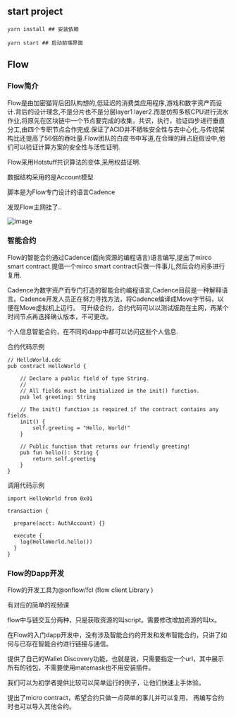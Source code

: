 ## start project
```shell
yarn install ## 安装依赖

yarn start ## 启动前端界面
```
## Flow

### Flow简介

Flow是由加密猫背后团队构想的,低延迟的消费类应用程序,游戏和数字资产而设计.背后的设计理念,不是分片也不是分层layer1 layer2.而是仿照多核CPU进行流水作业,将原先在区块链中一个节点要完成的收集，共识，执行，验证四步进行垂直分工,由四个专职节点合作完成.保证了ACID并不牺牲安全性与去中心化,与传统架构比还提高了56倍的吞吐量.Flow团队的白皮书中写道,在合理的拜占庭假设中,他们可以验证计算方案的安全性与活性证明.

Flow采用Hotstuff共识算法的变体,采用权益证明.

数据结构采用的是Account模型

脚本是为Flow专门设计的语言Cadence

发现Flow主网挂了..

![image](https://user-images.githubusercontent.com/6202350/136907712-ddabf430-a300-4ad3-b387-e028d0ee6471.png)


### 智能合约
Flow的智能合约通过Cadence(面向资源的编程语言)语言编写,提出了mirco smart contract.提倡一个mirco smart contract只做一件事儿,然后合约间多进行复用.

Cadence为数字资产而专门打造的智能合约编程语言,Cadence目前是一种解释语言。Cadence开发人员正在努力寻找方法，将Cadence编译成Move字节码，以便在Move虚拟机上运行。
可升级合约，合约代码可以以测试版跑在主网，再某个时间节点再选择确认版本，不可更改。

个人信息智能合约，在不同的dapp中都可以访问这些个人信息.

合约代码示例
```
// HelloWorld.cdc
pub contract HelloWorld {

    // Declare a public field of type String.
    //
    // All fields must be initialized in the init() function.
    pub let greeting: String

    // The init() function is required if the contract contains any fields.
    init() {
        self.greeting = "Hello, World!"
    }

    // Public function that returns our friendly greeting!
    pub fun hello(): String {
        return self.greeting
    }
}
```
调用代码示例
```
import HelloWorld from 0x01

transaction {

  prepare(acct: AuthAccount) {}

  execute {
    log(HelloWorld.hello())
  }
}
```
### Flow的Dapp开发

Flow的开发工具为@onflow/fcl (flow client Library )

有对应的简单的视频课

flow中与链交互分两种，只是获取资源的叫script。需要修改增加资源的叫tx。

在Flow的入门dapp开发中，没有涉及智能合约的开发和发布智能合约，只讲了如何与已存在智能合约进行链接与通信。

提供了自己的Wallet Discovery功能，也就是说，只需要指定一个url，其中展示所有的钱包，不需要使用matemask也不用安装插件。

我们可以为初学者提供比较可以简单运行的例子，让他们快速上手体验。

提出了micro contract，希望合约只做一点简单的事儿并可以复用， 再编写合约时也可以导入其他合约。

